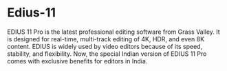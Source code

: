 # Edius-11
EDIUS 11 Pro is the latest professional editing software from Grass Valley. It is designed for real-time, multi-track editing of 4K, HDR, and even 8K content. EDIUS is widely used by video editors because of its speed, stability, and flexibility.  Now, the special Indian version of EDIUS 11 Pro comes with exclusive benefits for editors in India.
